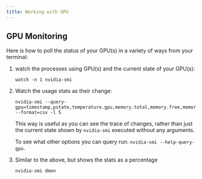 ```yaml
---
title: Working with GPU
---
```


## GPU Monitoring

Here is how to poll the status of your GPU(s) in a variety of ways from your terminal:

1. watch the processes using GPU(s) and the current state of your GPU(s):

   ```
   watch -n 1 nvidia-smi
   ```

2. Watch the usage stats as their change:

   ```
   nvidia-smi --query-gpu=timestamp,pstate,temperature.gpu,memory.total,memory.free,memory.used --format=csv -l 5
   ```

   This way is useful as you can see the trace of changes, rather than just the current state shown by `nvidia-smi` executed without any arguments.

   To see what other options you can query run: `nvidia-smi --help-query-gpu`.

3. Similar to the above, but shows the stats as a percentage

   ```
   nvidia-smi dmon
   ```
